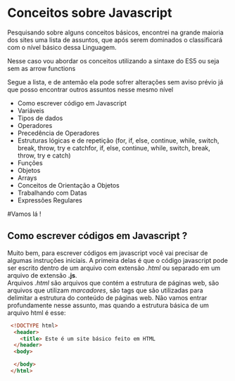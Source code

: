 # Conceitos sobre Javascript

Pesquisando sobre alguns conceitos básicos, encontrei na grande maioria dos sites uma lista de assuntos, que após serem dominados o classificará com o nível básico dessa Linguagem.  

Nesse caso vou abordar os conceitos utilizando a sintaxe do ES5 ou seja sem as arrow functions  

Segue a lista, e de antemão ela pode sofrer alterações sem aviso prévio já que posso encontrar outros assuntos nesse mesmo nível  
- Como escrever código em Javascript
- Variáveis
- Tipos de dados
- Operadores
- Precedência de Operadores
- Estruturas lógicas e de repetição (for, if, else, continue, while, switch, break, throw, try e catchfor, if, else, continue, while, switch, break, throw, try e catch)
- Funções
- Objetos
- Arrays
- Conceitos de Orientação a Objetos
- Trabalhando com Datas
- Expressões Regulares

#Vamos lá !

## Como escrever códigos em Javascript ?

Muito bem, para escrever códigos em javascript você vai precisar de algumas instruções iniciais. A primeira delas é que o código javascript pode ser escrito dentro de um arquivo com extensão *.html* ou separado em um arquivo de extensão **.js**.  
Arquivos *.html* são arquivos que contém a estrutura de páginas web, são arquivos que utilizam *marcadores*, são tags que são utilizadas para delimitar a estrutura do conteúdo de páginas web. Não vamos entrar profundamente nesse assunto, mas quando a estrutura básica de um arquivo html é esse:  

```html
 <!DOCTYPE html>
  <header>
    <title> Este é um site básico feito em HTML
  </header>
  <body>

  </body>
 </html>
